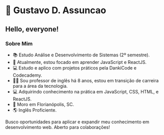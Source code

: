 # 👋 Gustavo D. Assuncao

## Hello, everyone!


### Sobre Mim

- 📚 Estudo Análise e Desenvolvimento de Sistemas (2º semestre).
- 🌱 Atualmente, estou focado em aprender JavaScript e ReactJS.
- 💻 Estudo e aplico com projetos práticos pela DankiCode e Codecademy.
- 👨‍🏫 Sou professor de inglês há 8 anos, estou em transição de carreira para a área da tecnologia.
- 💻 Adquirindo conhecimento na prática em JavaScript, CSS, HTML, e ReactJS.
- 🏡 Moro em Florianópolis, SC.
- 🌎 Inglês Proficiente.

Busco oportunidades para aplicar e expandir meu conhecimento em desenvolvimento web. Aberto para colaborações!
